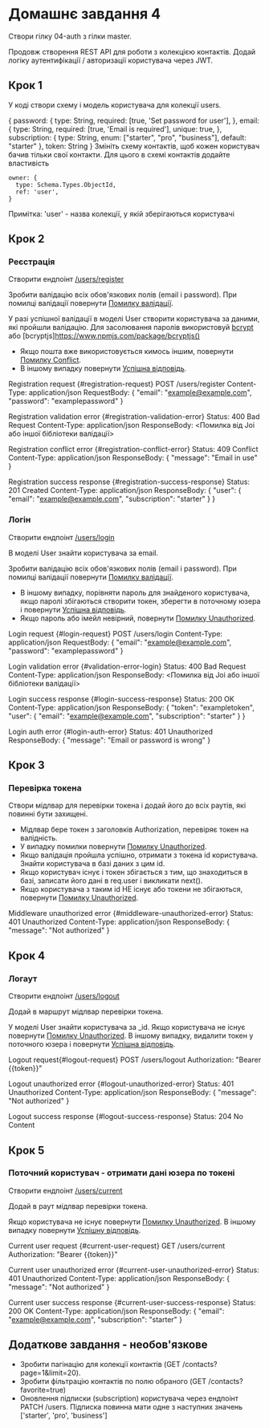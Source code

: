 # Домашнє завдання 4

Створи гілку 04-auth з гілки master.

Продовж створення REST API для роботи з колекцією контактів. Додай логіку аутентифікації / авторизації користувача через JWT.

## Крок 1

У коді створи схему і модель користувача для колекції users.

{
password: {
type: String,
required: [true, 'Set password for user'],
},
email: {
type: String,
required: [true, 'Email is required'],
unique: true,
},
subscription: {
type: String,
enum: ["starter", "pro", "business"],
default: "starter"
},
token: String
}
Змініть схему контактів, щоб кожен користувач бачив тільки свої контакти. Для цього в схемі контактів додайте властивість

    owner: {
      type: Schema.Types.ObjectId,
      ref: 'user',
    }

Примітка: 'user' - назва колекції, у якій зберігаються користувачі

## Крок 2

### Реєстрація

Створити ендпоінт [/users/register](#registration-request)

Зробити валідацію всіх обов'язкових полів (email і password). При помилці валідації повернути [Помилку валідації](#registration-validation-error).

У разі успішної валідації в моделі User створити користувача за даними, які пройшли валідацію. Для засолювання паролів використовуй [bcrypt](https://www.npmjs.com/package/bcrypt) або [bcryptjs]https://www.npmjs.com/package/bcryptjs()

- Якщо пошта вже використовується кимось іншим, повернути [Помилку Conflict](#registration-conflict-error).
- В іншому випадку повернути [Успішна відповідь](#registration-success-response).

Registration request {#registration-request}
POST /users/register
Content-Type: application/json
RequestBody: {
"email": "example@example.com",
"password": "examplepassword"
}

Registration validation error {#registration-validation-error}
Status: 400 Bad Request
Content-Type: application/json
ResponseBody: <Помилка від Joi або іншої бібліотеки валідації>

Registration conflict error {#registration-conflict-error}
Status: 409 Conflict
Content-Type: application/json
ResponseBody: {
"message": "Email in use"
}

Registration success response {#registration-success-response}
Status: 201 Created
Content-Type: application/json
ResponseBody: {
"user": {
"email": "example@example.com",
"subscription": "starter"
}
}

### Логін

Створити ендпоінт [/users/login](#login-request)

В моделі User знайти користувача за email.

Зробити валідацію всіх обов'язкових полів (email і password). При помилці валідації повернути [Помилку валідації](#validation-error-login).

- В іншому випадку, порівняти пароль для знайденого користувача, якщо паролі збігаються створити токен, зберегти в поточному юзера і повернути [Успішна відповідь](#login-success-response).
- Якщо пароль або імейл невірний, повернути [Помилку Unauthorized](#login-auth-error).

Login request {#login-request}
POST /users/login
Content-Type: application/json
RequestBody: {
"email": "example@example.com",
"password": "examplepassword"
}

Login validation error {#validation-error-login}
Status: 400 Bad Request
Content-Type: application/json
ResponseBody: <Помилка від Joi або іншої бібліотеки валідації>

Login success response {#login-success-response}
Status: 200 OK
Content-Type: application/json
ResponseBody: {
"token": "exampletoken",
"user": {
"email": "example@example.com",
"subscription": "starter"
}
}

Login auth error {#login-auth-error}
Status: 401 Unauthorized
ResponseBody: {
"message": "Email or password is wrong"
}

## Крок 3

### Перевірка токена

Створи мідлвар для перевірки токена і додай його до всіх раутів, які повинні бути захищені.

- Мідлвар бере токен з заголовків Authorization, перевіряє токен на валідність.
- У випадку помилки повернути [Помилку Unauthorized](#middleware-unauthorized-error).
- Якщо валідація пройшла успішно, отримати з токена id користувача. Знайти користувача в базі даних з цим id.
- Якщо користувач існує і токен збігається з тим, що знаходиться в базі, записати його дані в req.user і викликати next().
- Якщо користувача з таким id НЕ існує або токени не збігаються, повернути [Помилку Unauthorized](#middleware-unauthorized-error).

Middleware unauthorized error {#middleware-unauthorized-error}
Status: 401 Unauthorized
Content-Type: application/json
ResponseBody: {
"message": "Not authorized"
}

## Крок 4

### Логаут

Створити ендпоінт [/users/logout](#logout-request)

Додай в маршрут мідлвар перевірки токена.

У моделі User знайти користувача за \_id.
Якщо користувача не існує повернути [Помилку Unauthorized](#logout-unauthorized-error).
В іншому випадку, видалити токен у поточного юзера і повернути [Успішна відповідь](#logout-success-response).

Logout request{#logout-request}
POST /users/logout
Authorization: "Bearer {{token}}"

Logout unauthorized error {#logout-unauthorized-error}
Status: 401 Unauthorized
Content-Type: application/json
ResponseBody: {
"message": "Not authorized"
}

Logout success response {#logout-success-response}
Status: 204 No Content

## Крок 5

### Поточний користувач - отримати дані юзера по токені

Створити ендпоінт [/users/current](#current-user-request)

Додай в раут мідлвар перевірки токена.

Якщо користувача не існує повернути [Помилку Unauthorized](#current-user-unauthorized-error).
В іншому випадку повернути [Успішну відповідь](#current-user-success-response).

Current user request {#current-user-request}
GET /users/current
Authorization: "Bearer {{token}}"

Current user unauthorized error {#current-user-unauthorized-error}
Status: 401 Unauthorized
Content-Type: application/json
ResponseBody: {
"message": "Not authorized"
}

Current user success response {#current-user-success-response}
Status: 200 OK
Content-Type: application/json
ResponseBody: {
"email": "example@example.com",
"subscription": "starter"
}

## Додаткове завдання - необов'язкове

- Зробити пагінацію для колекції контактів (GET /contacts?page=1&limit=20).
- Зробити фільтрацію контактів по полю обраного (GET /contacts?favorite=true)
- Оновлення підписки (subscription) користувача через ендпоінт PATCH /users. Підписка повинна мати одне з наступних значень ['starter', 'pro', 'business']
